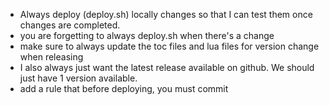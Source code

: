 - Always deploy (deploy.sh) locally changes so that I can test them once changes are completed.
- you are forgetting to always deploy.sh when there's a change
- make sure to always update the toc files and lua files for version change when releasing
- I also always just want the latest release available on github. We should just have 1 version available.
- add a rule that before deploying, you must commit